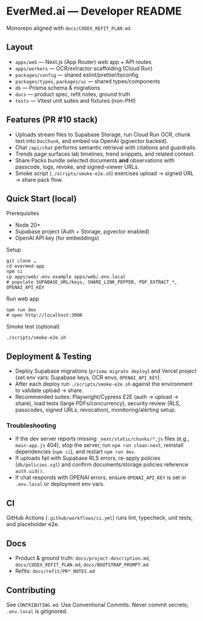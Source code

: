 # EverMed.ai — Developer README

Monorepo aligned with `docs/CODEX_REFIT_PLAN.md`.

## Layout

- `apps/web` — Next.js (App Router) web app + API routes
- `apps/workers` — OCR/extractor scaffolding (Cloud Run)
- `packages/config` — shared eslint/prettier/tsconfig
- `packages/types`, `packages/ui` — shared types/components
- `db` — Prisma schema & migrations
- `docs` — product spec, refit notes, ground truth
- `tests` — Vitest unit suites and fixtures (non-PHI)

## Features (PR #10 stack)

- Uploads stream files to Supabase Storage, run Cloud Run OCR, chunk text into `DocChunk`, and embed via OpenAI (pgvector backed).
- Chat `/api/chat` performs semantic retrieval with citations and guardrails.
- Trends page surfaces lab timelines, trend snippets, and related context.
- Share Packs bundle selected documents **and** observations with passcode, logs, revoke, and signed-viewer URLs.
- Smoke script (`./scripts/smoke-e2e.sh`) exercises upload → signed URL → share pack flow.

## Quick Start (local)

Prerequisites
- Node 20+
- Supabase project (Auth + Storage, pgvector enabled)
- OpenAI API key (for embeddings)

Setup
```
git clone …
cd evermed-app
npm ci
cp apps/web/.env.example apps/web/.env.local
# populate SUPABASE_URL/keys, SHARE_LINK_PEPPER, PDF_EXTRACT_*, OPENAI_API_KEY
```

Run web app
```
npm run dev
# open http://localhost:3000
```

Smoke test (optional)
```
./scripts/smoke-e2e.sh
```

## Deployment & Testing

- Deploy Supabase migrations (`prisma migrate deploy`) and Vercel project (set env vars: Supabase keys, OCR envs, `OPENAI_API_KEY`).
- After each deploy run `./scripts/smoke-e2e.sh` against the environment to validate upload → share.
- Recommended suites: Playwright/Cypress E2E (auth → upload → share), load tests (large PDFs/concurrency), security review (RLS, passcodes, signed URLs, revocation), monitoring/alerting setup.

### Troubleshooting

- If the dev server reports missing `_next/static/chunks/*.js` files (e.g., `main-app.js` 404), stop the server, run `npm run clean:next`, reinstall dependencies (`npm ci`), and restart `npm run dev`.
- If uploads fail with Supabase RLS errors, re-apply policies (`db/policies.sql`) and confirm documents/storage policies reference `auth.uid()`.
- If chat responds with OPENAI errors, ensure `OPENAI_API_KEY` is set in `.env.local` or deployment env vars.

## CI

GitHub Actions (`.github/workflows/ci.yml`) runs lint, typecheck, unit tests, and placeholder e2e.

## Docs

- Product & ground truth: `docs/project-description.md`, `docs/CODEX_REFIT_PLAN.md`, `docs/BOOTSTRAP_PROMPT.md`
- Refits: `docs/refit/PR*_NOTES.md`

## Contributing

See `CONTRIBUTING.md`. Use Conventional Commits. Never commit secrets; `.env.local` is gitignored.
